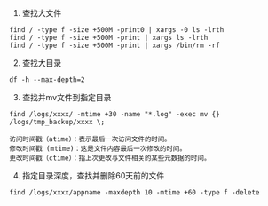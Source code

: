 1. 查找大文件
```
find / -type f -size +500M -print0 | xargs -0 ls -lrth
find / -type f -size +500M -print | xargs ls -lrth
find / -type f -size +500M -print | xargs /bin/rm -rf 
```
2. 查找大目录
```
df -h --max-depth=2
```
3. 查找并mv文件到指定目录
```
find /logs/xxxx/ -mtime +30 -name "*.log" -exec mv {} /logs/tmp_backup/xxxx \; 

访问时间戳（atime）：表示最后一次访问文件的时间。
修改时间戳 (mtime)：这是文件内容最后一次修改的时间。
更改时间戳（ctime）：指上次更改与文件相关的某些元数据的时间。
```
4. 指定目录深度，查找并删除60天前的文件
```
find /logs/xxxx/appname -maxdepth 10 -mtime +60 -type f -delete
```
